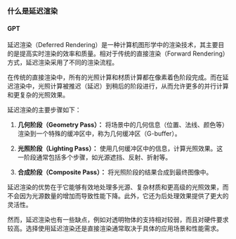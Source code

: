 ### 什么是延迟渲染
#### GPT
延迟渲染（Deferred Rendering）是一种计算机图形学中的渲染技术，其主要目的是提高实时渲染的效率和质量。相对于传统的直接渲染（Forward Rendering）方式，延迟渲染采用了不同的渲染流程。

在传统的直接渲染中，所有的光照计算和材质计算都在像素着色阶段完成。而在延迟渲染中，光照计算被推迟（延迟）到稍后的阶段进行，从而允许更多的并行计算和更复杂的光照效果。

延迟渲染的主要步骤如下：

1. **几何阶段（Geometry Pass）：** 将场景中的几何信息（位置、法线、颜色等）渲染到一个特殊的缓冲区中，称为几何缓冲区（G-buffer）。

2. **光照阶段（Lighting Pass）：** 使用几何缓冲区中的信息，计算光照效果。这一阶段通常包括多个步骤，如光源遮挡、反射、折射等。

3. **合成阶段（Composite Pass）：** 将光照阶段的结果合成到最终图像中。

延迟渲染的优势在于它能够有效地处理多光源、复杂材质和更高级的光照效果，而不会因为光源数量的增加而导致性能下降。此外，它还为后处理效果提供了更大的灵活性。

然而，延迟渲染也有一些缺点，例如对透明物体的支持相对较弱，而且对硬件要求较高。选择使用延迟渲染还是直接渲染通常取决于具体的应用场景和性能需求。

